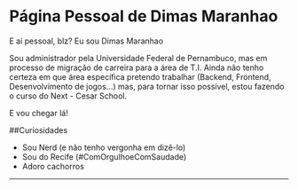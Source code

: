 # Página Pessoal de Dimas Maranhao

E aí pessoal, blz? Eu sou Dimas Maranhao

Sou administrador pela Universidade Federal de Pernambuco,
mas em processo de migração de carreira para a área de T.I.
Ainda não tenho certeza em que área específica pretendo trabalhar
(Backend, Frontend, Desenvolvimento de jogos...) 
mas, para tornar isso possível, estou fazendo o curso do Next - Cesar School.

E vou chegar lá!


##Curiosidades

 - Sou Nerd (e não tenho vergonha em dizê-lo)
 - Sou do Recife (#ComOrgulhoeComSaudade)
 - Adoro cachorros
 ***************

